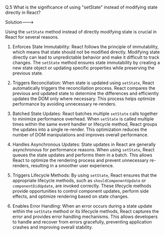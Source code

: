 Q.5 What is the significance of using "setState" instead of modifying state directly in React?

Solution--->

Using the `setState` method instead of directly modifying state is crucial in React for several reasons.

1. Enforces State Immutability: React follows the principle of immutability, which means that state should not be modified directly. Modifying state directly can lead to unpredictable behavior and make it difficult to track changes. The `setState` method ensures state immutability by creating a new state object or updating specific properties while preserving the previous state.

2. Triggers Reconciliation: When state is updated using `setState`, React automatically triggers the reconciliation process. React compares the previous and updated state to determine the differences and efficiently updates the DOM only where necessary. This process helps optimize performance by avoiding unnecessary re-renders.

3. Batched State Updates: React batches multiple `setState` calls together to minimize performance overhead. When `setState` is called multiple times within the same event handler or lifecycle method, React groups the updates into a single re-render. This optimization reduces the number of DOM manipulations and improves overall performance.

4. Handles Asynchronous Updates: State updates in React are generally asynchronous for performance reasons. When using `setState`, React queues the state updates and performs them in a batch. This allows React to optimize the rendering process and prevent unnecessary re-renders, resulting in a smoother user experience.

5. Triggers Lifecycle Methods: By using `setState`, React ensures that the appropriate lifecycle methods, such as `shouldComponentUpdate` or `componentDidUpdate`, are invoked correctly. These lifecycle methods provide opportunities to control component updates, perform side effects, and optimize rendering based on state changes.

6. Enables Error Handling: When an error occurs during a state update within the `setState` method or its lifecycle methods, React captures the error and provides error handling mechanisms. This allows developers to handle and recover from errors gracefully, preventing application crashes and improving overall stability.

